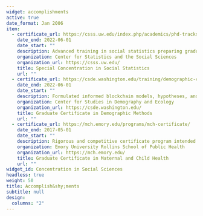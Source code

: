```yaml
---
widget: accomplishments
active: true
date_format: Jan 2006
item:
  - certificate_url: https://csss.uw.edu/index.php/academics/phd-tracks
    date_end: 2022-06-01
    date_start: ""
    description: Advanced training in social statistics preparing graduate students for independent research and teaching careers in quantitative social sciences
    organization: Center for Statistics and the Social Sciences
    organization_url: https://csss.uw.edu/
    title: Special Concentration in Social Statistics
    url: ""
  - certificate_url: https://csde.washington.edu/training/demographic-certificate/
    date_end: 2022-06-01
    date_start: ""
    description: Formulated informed blockchain models, hypotheses, and use cases.
    organization: Center for Studies in Demography and Ecology 
    organization_url: https://csde.washington.edu/
    title: Graduate Certificate in Demographic Methods
    url: ""
  - certificate_url: https://mch.emory.edu/programs/mch-certificate/
    date_end: 2017-05-01
    date_start: ""
    description: Rigorous and competitive certificate program intended for students who are committed to the development and promotion of the Maternal and Child Health (MCH) field
    organization: Emory University Rollins School of Public Health
    organization_url: https://mch.emory.edu/
    title: Graduate Certificate in Maternal and Child Health
    url: ""
widget_id: Concentration in Social Sciences
headless: true
weight: 50
title: Accomplish&shy;ments
subtitle: null
design:
  columns: "2"
---
```

